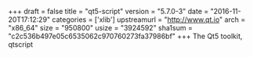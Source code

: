 +++
draft = false
title = "qt5-script"
version = "5.7.0-3"
date = "2016-11-20T17:12:29"
categories = ['xlib']
upstreamurl = "http://www.qt.io"
arch = "x86_64"
size = "950800"
usize = "3924592"
sha1sum = "c2c536b497e05c6535062c970760273fa37986bf"
+++
The Qt5 toolkit, qtscript